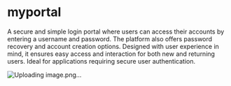 # myportal

A secure and simple login portal where users can access their accounts by entering a username and password. The platform also offers password recovery and account creation options. Designed with user experience in mind, it ensures easy access and interaction for both new and returning users. Ideal for applications requiring secure user authentication.

![Uploading image.png…]()

